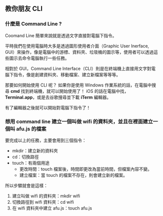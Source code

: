 ## 教你朋友 CLI

### 什麼是 Command Line ?
Coomand Line 簡單來說就是透過文字直接對電腦下指令。

平時我們在使用電腦時大多是透過圖形使用者介面（Graphic User Inerface, GUI）來操作，像是電腦中的游標、資料夾、垃圾桶的圖示等，使用者可以透過這些圖示去命令電腦執行一些任務。

相對於 GUI，Command Line Interface（CLI）則是在終端機上直接用文字對電腦下指令，像是創建資料夾、移動檔案、建立新檔案等等等。

那要如何開始使用 CLI 呢？
如果你是使用 Windows 作業系統的話，在電腦中搜尋 **cmd** 找到終端機，就可以開始使用了！
iOS 的話在電腦中找，**Terminal.app**，或是去谷歌搜尋並下載 **iTerm** 編輯器。

有了編輯器之後就可以開始對電腦下指令了！

### 想用 command line 建立一個叫做 wifi 的資料夾，並且在裡面建立一個叫 afu.js 的檔案

要完成以上的任務，主要會用到三個指令：
- mkdir：建立新的資料夾
- cd：切換路徑
- touch：有兩個用途
    - 更改時間：touch 檔案後，時間即更改為當前時間，但檔案內容不變。
    - 建立檔案：當 touch 的檔案不存在，則會建立新的檔案。

所以步驟就會是這樣：
1. 建立叫做 wifi 的資料夾：mkdir wifi
2. 切換路徑到 wifi 資料夾：cd wifi
3. 在 wifi 資料夾中建立 afu.js：touch afu.js 

